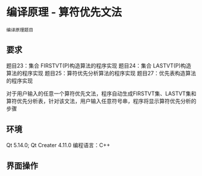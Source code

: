 # 编译原理 - 算符优先文法
	编译原理题目

## 要求

题目23：集合 FIRSTVT(P)构造算法的程序实现
题目24：集合 LASTVT(P)构造算法的程序实现
题目25：算符优先分析算法的程序实现
题目27：优先表构造算法的程序实现

对于用户输入的任意一个算符优先文法，程序自动生成FIRSTVT集、LASTVT集和算符优先分析表，针对该文法，用户输入任意符号串，程序将显示算符优先分析的步骤

## 环境

Qt 5.14.0;
Qt Creater 4.11.0
编程语言：C++

## 界面操作
